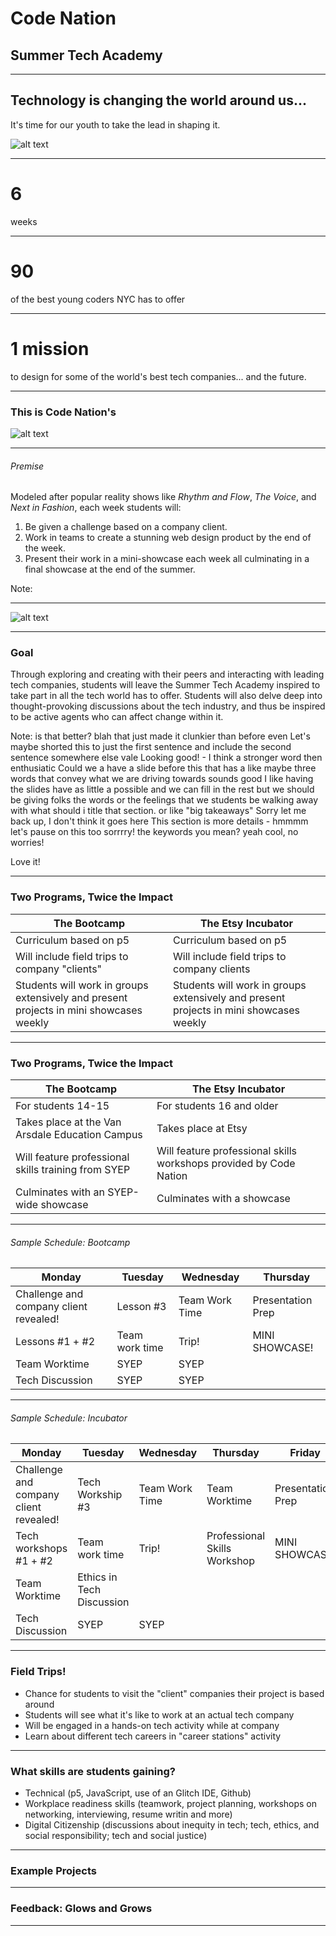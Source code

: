 # Code Nation

## Summer Tech Academy

<!--.slide: data-background="https://cdn.glitch.com/1b3d9304-305b-436e-bb33-a8bc46a8b5b0/teal-city.png" -->

---

## Technology is changing the world around us...

It's time for our youth to take the lead in shaping it.

![alt text](https://media.giphy.com/media/l4pT3tv3lAtKM4duE/giphy.gif)


---

# 6

weeks

---

# 90

of the best young coders NYC has to offer

---

# 1 mission

to design for some of the world's best tech companies... and the future.

---

### This is Code Nation's

![alt text](https://cdn.glitch.com/c05318e1-5cde-4a9c-9158-d7e8edf1ec76%2FLogo%20500x500%20px%20(2).png?v=1584283545880)
<!-- .slide: data-background="#17d3ff" -->

---

###### Premise

Modeled after popular reality shows like *Rhythm and Flow*, *The Voice*, and *Next in Fashion*, each week students will:
1. Be given a challenge based on a company client.
2. Work in teams to create a stunning web design product by the end of the week.
3. Present their work in a mini-showcase each week all culminating in a final showcase at the end of the summer.

Note: 

---

![alt text](https://media.giphy.com/media/MXjcLtU32AML6xAGeu/giphy.gif)
<!-- .slide: data-background="#17d3ff" -->

---



### Goal

Through exploring and creating with their peers and interacting with leading tech companies, students will leave the Summer Tech Academy inspired to take part in all the tech world has to offer.  Students will also delve deep into thought-provoking discussions about the tech industry, and thus be inspired to be active agents who can affect change within it.

Note:
is that better? blah that just made it clunkier than before even
Let's maybe shorted this to just the first sentence and include the second sentence somewhere else
vale 
Looking good! - I think a stronger word then enthusiatic
Could we a have a slide before this that has a like maybe three words that convey what we are driving towards sounds good
I like having the slides have as little a possible and we can fill in the rest
but we should be giving folks the words or the feelings that we students be walking away with
what should i title that section. or like "big takeaways"
Sorry let me back up, I don't think it goes here
This section is more details - hmmmm let's pause on this too sorrrry!
the keywords you mean?
yeah 
cool, no worries! 

Love it!

---

### Two Programs, Twice the Impact

| The Bootcamp                                                                           | The Etsy Incubator                                                                     |
| -------------------------------------------------------------------------------------- | -------------------------------------------------------------------------------------- |
| Curriculum based on p5                                                                 | Curriculum based on p5                                                                 |
| Will include field trips to company "clients"                                          | Will include field trips to company clients                                            |
| Students will work in groups extensively and present projects in mini showcases weekly | Students will work in groups extensively and present projects in mini showcases weekly |

<!-- .slide: data-background="#00D4FD" -->

---

### Two Programs, Twice the Impact

| The Bootcamp                                        | The Etsy Incubator                                                 |
| --------------------------------------------------- | ------------------------------------------------------------------ |
| For students 14-15                                  | For students 16 and older                                          |
| Takes place at the Van Arsdale Education Campus     | Takes place at Etsy                                                |
| Will feature professional skills training from SYEP | Will feature professional skills workshops provided by Code Nation |
| Culminates with an SYEP-wide showcase               | Culminates with a showcase                                         |

<!-- .element: style="font-size: .8em" -->
<!-- .slide: data-background="#00D4FD" -->

---

###### Sample Schedule: Bootcamp

| Monday                                 | Tuesday        | Wednesday      | Thursday          |
| -------------------------------------- | -------------- | -------------- | ----------------- |
| Challenge and company client revealed! | Lesson #3      | Team Work Time | Presentation Prep |
| Lessons #1 + #2                        | Team work time | Trip!          | MINI SHOWCASE!    |
| Team Worktime                          | SYEP           | SYEP           |
| Tech Discussion                        | SYEP           | SYEP           |

<!-- .element: style="font-size: .5em" -->

---

###### Sample Schedule: Incubator

| Monday                                 | Tuesday                   | Wednesday      | Thursday                     | Friday            |
| -------------------------------------- | ------------------------- | -------------- | ---------------------------- | ----------------- |
| Challenge and company client revealed! | Tech Workship #3          | Team Work Time | Team Worktime                | Presentation Prep |
| Tech workshops #1 + #2                 | Team work time            | Trip!          | Professional Skills Workshop | MINI SHOWCASE!    |
| Team Worktime                          | Ethics in Tech Discussion |
| Tech Discussion                        | SYEP                      | SYEP           |

<!-- .element: style="font-size: .5em" -->

---

### Field Trips!

- Chance for students to visit the "client" companies their project is based around
- Students will see what it's like to work at an actual tech company
- Will be engaged in a hands-on tech activity while at company
- Learn about different tech careers in "career stations" activity

<!-- .slide: data-background="#00FECD" -->

---

### What skills are students gaining?

- Technical (p5, JavaScript, use of an Glitch IDE, Github)
- Workplace readiness skills (teamwork, project planning, workshops on networking, interviewing, resume writin and more)
- Digital Citizenship (discussions about inequity in tech; tech, ethics, and social responsibility; tech and social justice)

---

### Example Projects

---

### Feedback: Glows and Grows

---

